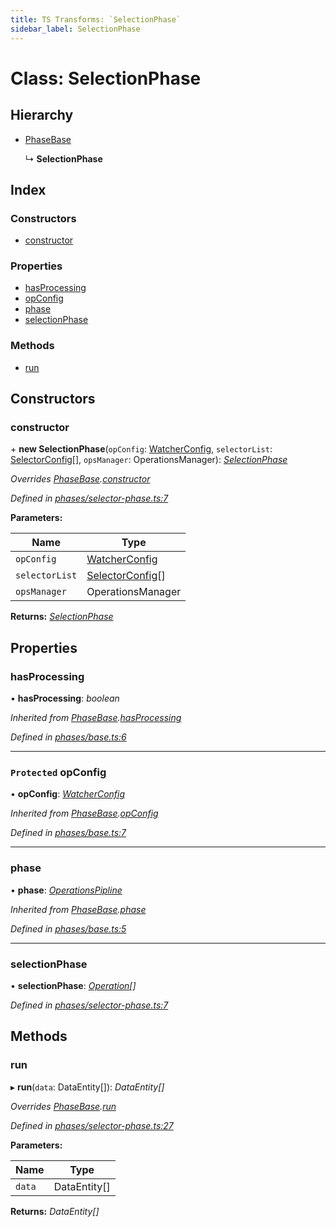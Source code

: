 ```yaml
---
title: TS Transforms: `SelectionPhase`
sidebar_label: SelectionPhase
---
```


# Class: SelectionPhase

## Hierarchy

* [PhaseBase](phasebase.md)

  ↳ **SelectionPhase**

## Index

### Constructors

* [constructor](selectionphase.md#constructor)

### Properties

* [hasProcessing](selectionphase.md#hasprocessing)
* [opConfig](selectionphase.md#protected-opconfig)
* [phase](selectionphase.md#phase)
* [selectionPhase](selectionphase.md#selectionphase)

### Methods

* [run](selectionphase.md#run)

## Constructors

###  constructor

\+ **new SelectionPhase**(`opConfig`: [WatcherConfig](../interfaces/watcherconfig.md), `selectorList`: [SelectorConfig](../interfaces/selectorconfig.md)[], `opsManager`: OperationsManager): *[SelectionPhase](selectionphase.md)*

*Overrides [PhaseBase](phasebase.md).[constructor](phasebase.md#constructor)*

*Defined in [phases/selector-phase.ts:7](https://github.com/terascope/teraslice/blob/b843209f9/packages/ts-transforms/src/phases/selector-phase.ts#L7)*

**Parameters:**

Name | Type |
------ | ------ |
`opConfig` | [WatcherConfig](../interfaces/watcherconfig.md) |
`selectorList` | [SelectorConfig](../interfaces/selectorconfig.md)[] |
`opsManager` | OperationsManager |

**Returns:** *[SelectionPhase](selectionphase.md)*

## Properties

###  hasProcessing

• **hasProcessing**: *boolean*

*Inherited from [PhaseBase](phasebase.md).[hasProcessing](phasebase.md#hasprocessing)*

*Defined in [phases/base.ts:6](https://github.com/terascope/teraslice/blob/b843209f9/packages/ts-transforms/src/phases/base.ts#L6)*

___

### `Protected` opConfig

• **opConfig**: *[WatcherConfig](../interfaces/watcherconfig.md)*

*Inherited from [PhaseBase](phasebase.md).[opConfig](phasebase.md#protected-opconfig)*

*Defined in [phases/base.ts:7](https://github.com/terascope/teraslice/blob/b843209f9/packages/ts-transforms/src/phases/base.ts#L7)*

___

###  phase

• **phase**: *[OperationsPipline](../interfaces/operationspipline.md)*

*Inherited from [PhaseBase](phasebase.md).[phase](phasebase.md#phase)*

*Defined in [phases/base.ts:5](https://github.com/terascope/teraslice/blob/b843209f9/packages/ts-transforms/src/phases/base.ts#L5)*

___

###  selectionPhase

• **selectionPhase**: *[Operation](../interfaces/operation.md)[]*

*Defined in [phases/selector-phase.ts:7](https://github.com/terascope/teraslice/blob/b843209f9/packages/ts-transforms/src/phases/selector-phase.ts#L7)*

## Methods

###  run

▸ **run**(`data`: DataEntity[]): *DataEntity[]*

*Overrides [PhaseBase](phasebase.md).[run](phasebase.md#abstract-run)*

*Defined in [phases/selector-phase.ts:27](https://github.com/terascope/teraslice/blob/b843209f9/packages/ts-transforms/src/phases/selector-phase.ts#L27)*

**Parameters:**

Name | Type |
------ | ------ |
`data` | DataEntity[] |

**Returns:** *DataEntity[]*
